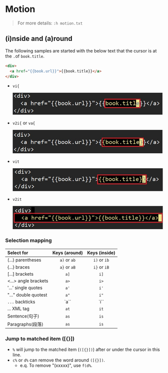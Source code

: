 # Motion

> For more details: `:h motion.txt`


## (i)nside and (a)round

The following samples are started with the below text that the cursor is at the `.`of `book.title`.

```html
<div>
  <a href="{{book.url}}">{{book.title}}</a>
</div>
```

- `vi{`

  ![](assets/ia_sample_01.jpg)

- `v2i{` or `va{`

  ![](assets/ia_sample_02.jpg)

- `vit`

  ![](assets/ia_sample_03.jpg)

- `v2it`

  ![](assets/ia_sample_04.jpg)


### Selection mapping

| Select for | Keys (around) | Keys (inside) |
|:-----------|:-------------:|:-------------:|
| (...) parentheses      | `a)` or `ab` | `i)` or `ib` |
| {...} braces           | `a}` or `aB` | `i}` or `iB` |
| [...] brackets         | `a]`         | `i]` |
| <...> angle brackets   | `a>`         | `i>` |
| '...' single quotes    | `a'`         | `i'` |
| "..." double quotest   | `a"`         | `i"` |
| `...` backticks        | `a``         | `i`` |
| <xxx>...</xxx> XML tag | `at`         | `it` |
| Sentence(句子)         | `as`         | `is` |
| Paragraphs(段落)       | `as`         | `is` |


### Jump to matched item ([{}])

- `%` will jump to the matched item (`([{}])`) after or under the cursor in this line.
- `c%` or `d%` can remove the word around `([{}])`.
  - e.q. To remove "(xxxxx)", use `f(d%`.
